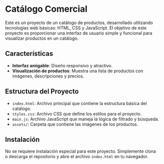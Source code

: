 # Catálogo Comercial

Este es un proyecto de un catálogo de productos, desarrollado utilizando tecnologías web básicas: HTML, CSS y JavaScript. El objetivo de este proyecto es proporcionar una interfaz de usuario simple y funcional para visualizar productos en un catálogo.

## Características

- **Interfaz amigable**: Diseño responsivo y atractivo.
- **Visualización de productos**: Muestra una lista de productos con imágenes, descripciones y precios.
  
## Estructura del Proyecto

- `index.html`: Archivo principal que contiene la estructura básica del catálogo.
- `styles.css`: Archivo CSS que define los estilos para el proyecto.
- `main.js`: Archivo JavaScript que maneja la lógica de filtrado y búsqueda.
- `assets/`: Carpeta que contiene las imágenes de los productos.


## Instalación

No se requiere instalación especial para este proyecto. Simplemente clona o descarga el repositorio y abre el archivo `index.html` en tu navegador.

